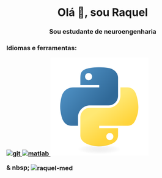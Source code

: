 <h1 align = "center"> Olá 👋, sou Raquel </h1>
<h3 align = "center"> Sou estudante de neuroengenharia </h3>


<h3 align = "left"> Idiomas e ferramentas: </ h3>
<p align = "left"> <a href="https://git-scm.com/" target="_blank"> <img src = "https://www.vectorlogo.zone/logos/git -scm / git-scm-icon.svg "alt =" git "width =" 40 "height =" 40 "/> </a> <a href =" https://www.mathworks.com/ "target = "_blank"> <img src = "https://upload.wikimedia.org/wikipedia/commons/2/21/Matlab_Logo.png" alt = "matlab" width = "40" height = "40" /> </ a> <a href = "https://www.python.org" target = "_ blank"> <img src = "https://raw.githubusercontent.com/devicons/devicon/master/icons/python/python-original.svg "alt =" python "largura =" 40 "altura =" 40 "/> </a> </p>

<p> & nbsp; <img align = "center" src = "https://github-readme-stats.vercel.app/api?username=raquel-med&show_icons=true&locale=en" alt = "raquel-med" /> </p>

  
